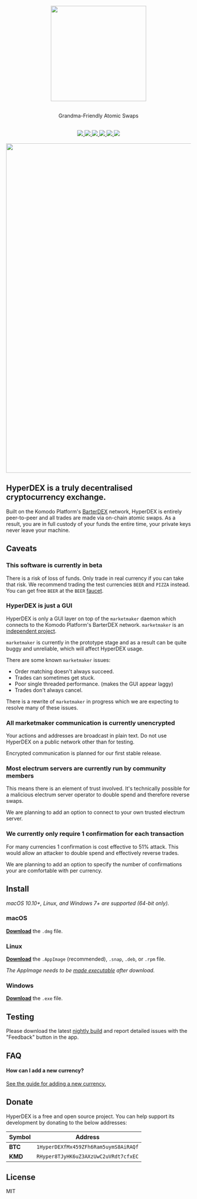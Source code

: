 <div align="center">
	<br>
	<img src="media/Logo-Black-Text.png" height="260">
	<br>
	<br>
	<p>Grandma-Friendly Atomic Swaps</p>
	<br>
	<a title="Downloads" href="https://github.com/atomiclabs/hyperdex/releases/latest">
		<img src="https://img.shields.io/github/downloads/atomiclabs/hyperdex/total.svg">
	</a>
	<a title="Crowdin" target="_blank" href="https://crowdin.com/project/hyperdex">
		<img src="https://d322cqt584bo4o.cloudfront.net/hyperdex/localized.svg">
	</a>
	<a title="MIT License" href="LICENSE">
		<img src="https://img.shields.io/github/license/atomiclabs/hyperdex.svg">
	</a>
	<a title="Release" href="https://github.com/atomiclabs/hyperdex/releases/latest">
		<img src="https://badgen.net/github/release/atomiclabs/hyperdex/">
	</a>
	<a title="Keybase" target="_blank" href="https://keybase.io/hyperdex">
		<img src="https://badgen.net/keybase/pgp/hyperdex">
	</a>
	<a title="Follow on Twitter" target="_blank" href="https://twitter.com/HyperDEXApp">
		<img src="https://img.shields.io/twitter/follow/HyperDexApp.svg?style=social&label=Follow">
	</a>
	<br>
	<br>
	<img src="media/screenshots/exchange-view.png" width="898">
</div>

## HyperDEX is a truly decentralised cryptocurrency exchange.

Built on the Komodo Platform's <a href="https://barterdex.supernet.org">BarterDEX</a> network, HyperDEX is entirely peer-to-peer and all trades are made via on-chain atomic swaps. As a result, you are in full custody of your funds the entire time, your private keys never leave your machine.

## Caveats

### This software is currently in beta

There is a risk of loss of funds. Only trade in real currency if you can take that risk. We recommend trading the test currencies `BEER` and `PIZZA` instead. You can get free `BEER` at the `BEER` [faucet](https://www.atomicexplorer.com/#/faucet).


### HyperDEX is just a GUI

HyperDEX is only a GUI layer on top of the `marketmaker` daemon which connects to the Komodo Platform's BarterDEX network. `marketmaker` is an [independent project](https://github.com/jl777/SuperNET/blob/master/iguana/exchanges/mm.c).

`marketmaker` is currently in the prototype stage and as a result can be quite buggy and unreliable, which will affect HyperDEX usage.

There are some known `marketmaker` issues:
- Order matching doesn't always succeed.
- Trades can sometimes get stuck.
- Poor single threaded performance. (makes the GUI appear laggy)
- Trades don't always cancel.

There is a rewrite of `marketmaker` in progress which we are expecting to resolve many of these issues.

### All marketmaker communication is currently unencrypted

Your actions and addresses are broadcast in plain text. Do not use HyperDEX on a public network other than for testing.

Encrypted communication is planned for our first stable release.

### Most electrum servers are currently run by community members

This means there is an element of trust involved. It's technically possible for a malicious electrum server operator to double spend and therefore reverse swaps.

We are planning to add an option to connect to your own trusted electrum server.

### We currently only require 1 confirmation for each transaction

For many currencies 1 confirmation is cost effective to 51% attack. This would allow an attacker to double spend and effectively reverse trades.

We are planning to add an option to specify the number of confirmations your are comfortable with per currency.

## Install

*macOS 10.10+, Linux, and Windows 7+ are supported (64-bit only).*

### macOS

[**Download**](https://github.com/atomiclabs/hyperdex/releases/latest) the `.dmg` file.

### Linux

[**Download**](https://github.com/atomiclabs/hyperdex/releases/latest) the `.AppImage` (recommended), `.snap`, `.deb`, or `.rpm` file.

*The AppImage needs to be [made executable](http://discourse.appimage.org/t/how-to-make-an-appimage-executable/80) after download.*

### Windows

[**Download**](https://github.com/atomiclabs/hyperdex/releases/latest) the `.exe` file.

## Testing

Please download the latest [nightly build](https://github.com/atomiclabs/hyperdex-nightlies/releases/latest) and report detailed issues with the "Feedback" button in the app.

## FAQ

#### How can I add a new currency?

[See the guide for adding a new currency.](docs/add-currency.md)

## Donate

HyperDEX is a free and open source project. You can help support its development by donating to the below addresses:

| Symbol  | Address                             |
| ------- | ----------------------------------- |
| **BTC** | `1HyperDEXfMx459ZFh6Ram5uymS8AiRAQf`|
| **KMD** | `RHyper8TJyHK6uZ3AXzUwC2uVRdt7cfxEC`|

## License

MIT
